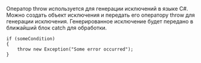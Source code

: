 Оператор throw используется для генерации исключений в языке C#. 
Можно создать объект исключения и передать его оператору throw для генерации исключения.
Генерированное исключение будет передано в ближайший блок catch для обработки.

```
if (someCondition)
{
    throw new Exception("Some error occurred");
}
```
